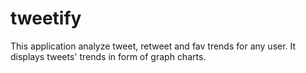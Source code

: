# tweetify
This application analyze tweet, retweet and fav trends for any user. It displays tweets' trends in form of graph charts.
